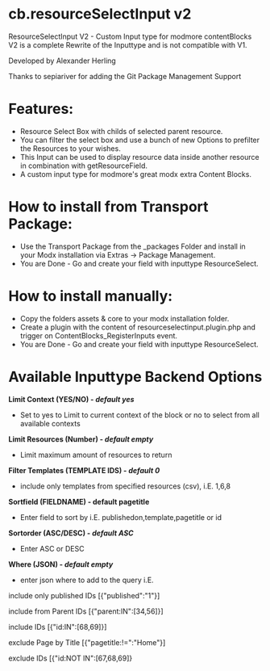 cb.resourceSelectInput v2
=========================

ResourceSelectInput V2 - Custom Input type for modmore contentBlocks
V2 is a complete Rewrite of the Inputtype and is not compatible with V1.

Developed by Alexander Herling

Thanks to sepiariver for adding the Git Package Management Support


Features:
=========
- Resource Select Box with childs of selected parent resource. 
- You can filter the select box and use a bunch of new Options to prefilter the Resources to your wishes. 
- This Input can be used to display resource data inside another resource in combination with getResourceField.
- A custom input type for modmore's great modx extra Content Blocks.

How to install from Transport Package:
======================================
- Use the Transport Package from the _packages Folder and install in your Modx installation via Extras -> Package Management.
- You are Done - Go and create your field with inputtype ResourceSelect.

How to install manually:
========================
- Copy the folders assets & core to your modx installation folder.
- Create a plugin with the content of resourceselectinput.plugin.php and trigger on ContentBlocks_RegisterInputs event.
- You are Done - Go and create your field with inputtype ResourceSelect.


Available Inputtype Backend Options
===================================

**Limit Context (YES/NO) - *default yes***

- Set to yes to Limit to current context of the block or no to select from all available contexts


**Limit Resources (Number) - *default empty***

- Limit maximum amount of resources to return


**Filter Templates (TEMPLATE IDS) - *default 0***

- include only templates from specified resources (csv), i.E. 1,6,8


**Sortfield (FIELDNAME) - **default pagetitle****

- Enter field to sort by i.E. publishedon,template,pagetitle or id


**Sortorder (ASC/DESC) - *default ASC***

- Enter ASC or DESC 


**Where (JSON) - *default empty***

- enter json where to add to the query i.E.

include only published IDs [{"published":"1"}]

include from Parent IDs [{"parent:IN":[34,56]}]

include IDs [{"id:IN":[68,69]}]

exclude Page by Title [{"pagetitle:!=":"Home"}]

exclude IDs [{"id:NOT IN":[67,68,69]}
